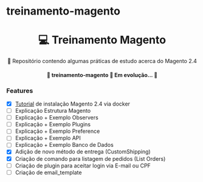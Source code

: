 # treinamento-magento

<h1 align="center">
    💻 Treinamento Magento
</h1>
<p align="center">🚀 Repositório contendo algumas práticas de estudo acerca do Magento 2.4</p>







<h4 align="center"> 
	🚧  treinamento-magento 🚀 Em evolução...  🚧
</h4>

### Features

- [x] [Tutorial](instalation.txt) de instalação Magento 2.4 via docker
- [ ] Explicação Estrutura Magento
- [ ] Explicação + Exemplo Observers
- [ ] Explicação + Exemplo Plugins
- [ ] Explicação + Exemplo Preference
- [ ] Explicação + Exemplo API
- [ ] Explicação + Exemplo Banco de Dados
- [x] Adição de novo método de entrega (CustomShipping)
- [x] Criação de comando para listagem de pedidos (List Orders)
- [ ] Criação de plugin para aceitar login via E-mail ou CPF
- [ ] Criação de email_template
